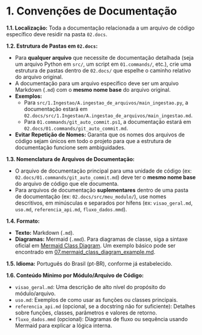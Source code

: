# 1. Convenções de Documentação

**1.1. Localização:** Toda a documentação relacionada a um arquivo de código específico deve residir na pasta `02.docs`.

**1.2. Estrutura de Pastas em `02.docs`:**
- Para **qualquer arquivo** que necessite de documentação detalhada (seja um arquivo Python em `src/`, um script em `01.commands/`, etc.), crie uma estrutura de pastas dentro de `02.docs/` que espelhe o caminho relativo do arquivo original.
- A documentação para um arquivo específico deve ser um arquivo Markdown (`.md`) com o **mesmo nome base** do arquivo original.
- **Exemplos:**
    - Para `src/1.Ingestao/A.ingestao_de_arquivos/main_ingestao.py`, a documentação estará em `02.docs/src/1.Ingestao/A.ingestao_de_arquivos/main_ingestao.md`.
    - Para `01.commands/git_auto_commit.ps1`, a documentação estará em `02.docs/01.commands/git_auto_commit.md`.
- **Evitar Repetição de Nomes:** Garanta que os nomes dos arquivos de código sejam únicos em todo o projeto para que a estrutura de documentação funcione sem ambiguidades.

**1.3. Nomenclatura de Arquivos de Documentação:**
- O arquivo de documentação principal para uma unidade de código (ex: `02.docs/01.commands/git_auto_commit.md`) deve ter o **mesmo nome base** do arquivo de código que ele documenta.
- Para arquivos de documentação **suplementares** dentro de uma pasta de documentação (ex: `02.docs/src/meu_modulo/`), use nomes descritivos, em minúsculas e separados por hífens (ex: `visao_geral.md`, `uso.md`, `referencia_api.md`, `fluxo_dados.mmd`).

**1.4. Formato:**
- **Texto:** Markdown (`.md`).
- **Diagramas:** Mermaid (`.mmd`). Para diagramas de classe, siga a sintaxe oficial em [Mermaid Class Diagram](https://mermaid.js.org/syntax/classDiagram.html). Um exemplo básico pode ser encontrado em [07.mermaid_class_diagram_example.md](07.mermaid_class_diagram_example.md).

**1.5. Idioma:** Português do Brasil (pt-BR), conforme já estabelecido.

**1.6. Conteúdo Mínimo por Módulo/Arquivo de Código:**
- `visao_geral.md`: Uma descrição de alto nível do propósito do módulo/arquivo.
- `uso.md`: Exemplos de como usar as funções ou classes principais.
- `referencia_api.md` (opcional, se a docstring não for suficiente): Detalhes sobre funções, classes, parâmetros e valores de retorno.
- `fluxo_dados.mmd` (opcional): Diagramas de fluxo ou sequência usando Mermaid para explicar a lógica interna.